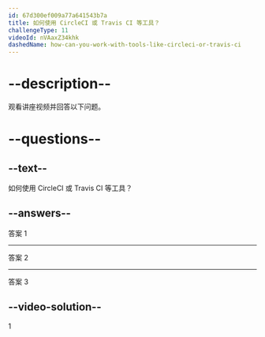 ```yaml
---
id: 67d300ef009a77a641543b7a
title: 如何使用 CircleCI 或 Travis CI 等工具？
challengeType: 11
videoId: nVAaxZ34khk
dashedName: how-can-you-work-with-tools-like-circleci-or-travis-ci
---
```


# --description--

观看讲座视频并回答以下问题。

# --questions--

## --text--

如何使用 CircleCI 或 Travis CI 等工具？

## --answers--

答案 1

---

答案 2

---

答案 3

## --video-solution--

1

